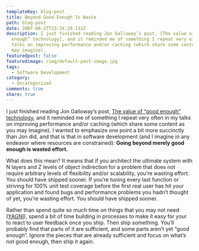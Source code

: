 ```yaml
---
templateKey: blog-post
title: Beyond Good Enough Is Waste
path: blog-post
date: 2007-06-27T13:34:29.131Z
description: I just finished reading Jon Galloway’s post, [The value of “good
  enough” technology], and it reminded me of something I repeat very often in my
  talks on improving performance and/or caching (which share some content as you
  may imagine).
featuredpost: false
featuredimage: /img/default-post-image.jpg
tags:
  - Software Development
category:
  - Uncategorized
comments: true
share: true
---
```


I just finished reading Jon Galloway’s post, [The value of “good enough” technology](http://weblogs.asp.net/jgalloway/archive/2007/06/26/the-value-of-quot-good-enough-quot-technology.aspx), and it reminded me of something I repeat very often in my talks on improving performance and/or caching (which share some content as you may imagine). I wanted to emphasize one point a bit more succinctly than Jon did, and that is that in software development (and I imagine in any endeavor where resources are constrained): **Going beyond merely good enough is wasted effort.**

What does this mean? It means that if you architect the ultimate system with N layers and Z levels of object indirection for a problem that does not require arbitrary levels of flexibility and/or scalability, you’re wasting effort. You should have shipped sooner. If you’re tuning every last function or striving for 100% unit test coverage before the first real user has hit your application and found bugs and performance problems you hadn’t thought of yet, you’re wasting effort. You should have shipped sooner.

Rather than spend quite so much time on things that you may not need ([YAGNI](https://deviq.com/principles/yagni)), spend a bit of time building in processes to make it easy for your to react to user feedback once you ship. Then ship something. You’ll probably find that parts of it are sufficient, and some parts aren’t yet “good enough”. Ignore the pieces that are already sufficient and focus on what’s not good enough, then ship it again.
